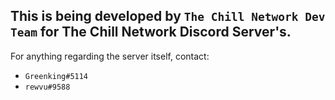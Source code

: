 ## This is being developed by `The Chill Network Dev Team` for **The Chill Network** Discord Server's.

For anything regarding the server itself, contact:
- `Greenking#5114`
- `rewvu#9588` 
